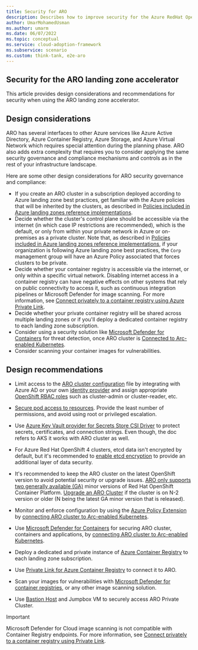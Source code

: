 ```yaml
---
title: Security for ARO
description: Describes how to improve security for the Azure RedHat OpenShift Service.
author: UmarMohamedUsman
ms.author: umarm
ms.date: 06/07/2022
ms.topic: conceptual
ms.service: cloud-adoption-framework
ms.subservice: scenario
ms.custom: think-tank, e2e-aro
---
```


## Security for the ARO landing zone accelerator

This article provides design considerations and recommendations for security when using the ARO landing zone accelerator.

## Design considerations

ARO has several interfaces to other Azure services like Azure Active Directory, Azure Container Registry, Azure Storage, and Azure Virtual Network which requires special attention during the planning phase. ARO also adds extra complexity that requires you to consider applying the same security governance and compliance mechanisms and controls as in the rest of your infrastructure landscape.

Here are some other design considerations for ARO security governance and compliance:

- If you create an ARO cluster in a subscription deployed according to Azure landing zone best practices, get familiar with the Azure policies that will be inherited by the clusters, as described in [Policies included in Azure landing zones reference implementations](https://github.com/Azure/Enterprise-Scale/blob/main/docs/ESLZ-Policies.md).
- Decide whether the cluster's control plane should be accessible via the internet (in which case IP restrictions are recommended), which is the default, or only from within your private network in Azure or on-premises as a private cluster. Note that, as described in [Policies included in Azure landing zones reference implementations](https://github.com/Azure/Enterprise-Scale/blob/main/docs/ESLZ-Policies.md), if your organization is following Azure landing zone best practices, the `Corp` management group will have an Azure Policy associated that forces clusters to be private.
- Decide whether your container registry is accessible via the internet, or only within a specific virtual network. Disabling internet access in a container registry can have negative effects on other systems that rely on public connectivity to access it, such as continuous integration pipelines or Microsoft Defender for image scanning. For more information, see [Connect privately to a container registry using Azure Private Link](/azure/container-registry/container-registry-private-link).
- Decide whether your private container registry will be shared across multiple landing zones or if you'll deploy a dedicated container registry to each landing zone subscription.
- Consider using a security solution like [Microsoft Defender for Containers](/azure/defender-for-cloud/defender-for-containers-introduction) for threat detection, once ARO cluster is [Connected to Arc-enabled Kubernetes](/azure/azure-arc/kubernetes/quickstart-connect-cluster).
- Consider scanning your container images for vulnerabilities.

## Design recommendations

- Limit access to the [ARO cluster configuration](/azure/openshift/configure-azure-ad-cli) file by integrating with Azure AD or your own [identity provider](https://docs.openshift.com/container-platform/4.10/authentication/identity_providers/configuring-ldap-identity-provider.html) and assign appropriate [OpenShift RBAC roles](https://docs.openshift.com/container-platform/4.10/authentication/using-rbac.html) such as cluster-admin or cluster-reader, etc.
- [Secure pod access to resources](/azure/aks/developer-best-practices-pod-security#secure-pod-access-to-resources). Provide the least number of permissions, and avoid using root or privileged escalation.
- Use [Azure Key Vault provider for Secrets Store CSI Driver](/azure/aks/csi-secrets-store-driver) to protect secrets, certificates, and connection strings. Even though, the doc refers to AKS it works with ARO cluster as well.
- For Azure Red Hat OpenShift 4 clusters, etcd data isn't encrypted by default, but it's recommended to [enable etcd encryption](https://docs.openshift.com/container-platform/4.10/security/encrypting-etcd.html) to provide an additional layer of data security.
- It's recommended to keep the ARO cluster on the latest OpenShift version to avoid potential security or upgrade issues. [ARO only supports two generally available (GA)](/azure/openshift/support-lifecycle#red-hat-openshift-container-platform-version-support-policy) minor versions of Red Hat OpenShift Container Platform. [Upgrade an ARO Cluster](/azure/openshift/howto-upgrade) if the cluster is on N-2 version or older (N being the latest GA minor version that is released).
- Monitor and enforce configuration by using the [Azure Policy Extension](/azure/governance/policy/concepts/policy-for-kubernetes#install-azure-policy-extension-for-azure-arc-enabled-kubernetes) by [connecting ARO cluster to Arc-enabled Kubernetes](/azure/azure-arc/kubernetes/quickstart-connect-cluster).

- Use [Microsoft Defender for Containers](/azure/defender-for-cloud/defender-for-containers-introduction) for securing ARO cluster, containers and applications, by [connecting ARO cluster to Arc-enabled Kubernetes](/azure/azure-arc/kubernetes/quickstart-connect-cluster).

- Deploy a dedicated and private instance of [Azure Container Registry](/azure/container-registry/) to each landing zone subscription.
- Use [Private Link for Azure Container Registry](/azure/container-registry/container-registry-private-link) to connect it to ARO.
- Scan your images for vulnerabilities with [Microsoft Defender for container registries](/azure/security-center/defender-for-container-registries-introduction), or any other image scanning solution.

- Use [Bastion Host](/azure/aks/operator-best-practices-network#securely-connect-to-nodes-through-a-bastion-host) and Jumpbox VM to securely access ARO Private Cluster.

> [!IMPORTANT]
> Microsoft Defender for Cloud image scanning is not compatible with Container Registry endpoints. For more information, see [Connect privately to a container registry using Private Link](/azure/container-registry/container-registry-private-link).
